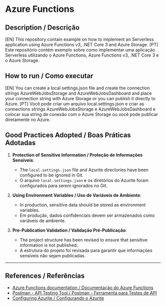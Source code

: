 # Azure Functions

## Description / Descrição
[EN] This repository contain example on how to implement an Serverless application using Azure Functions v3, .NET Core 3 and Azure Storage.
[PT] Este repositório contém exemplo sobre como implementar uma aplicação Serverless utilizando o Azure Functions, Azure Functions v3, .NET Core 3 e o Azure Storage.

## How to run / Como executar
[EN] You can create a local.settings.json file and create the connection strings AzureWebJobsStorage and AzureWebJobsDashboard and place your connection string with Azure Storage or you can publish it directly to Azure.
[PT] Você pode criar um arquivo local.settings.json e criar as connections strings AzureWebJobsStorage e AzureWebJobsDashboard e colocar sua string de conexão com o Azure Storage ou você pode publicar diretamente no Azure.

## Good Practices Adopted / Boas Práticas Adotadas

1. **Protection of Sensitive Information / Proteção de Informações Sensíveis**:
   - The `local.settings.json` file and Azurite directories have been configured to be ignored in Git.
   - O arquivo `local.settings.json` e os diretórios do Azurite foram configurados para serem ignorados no Git.

2. **Using Environment Variables / Uso de Variáveis de Ambiente**:
   - In production, sensitive data should be stored as environment variables.
   - Em produção, dados confidenciais devem ser armazenados como variáveis de ambiente.

3. **Pre-Publication Validation / Validação Pré-Publicação**:
   - The project structure has been revised to ensure that sensitive information is not published.
   - A estrutura do projeto foi revisada para garantir que informações sensíveis não sejam publicadas.

---

## References / Referências

- [Azure Functions documentation / Documentação do Azure Functions](https://learn.microsoft.com/en-us/azure/azure-functions/)
- [Postman - API Testing Tool / Postman - Ferramenta para Testes de API](https://www.postman.com/)
- [Configuring Azurite / Configurando o Azurite](https://learn.microsoft.com/en-us/azure/storage/common/storage-use-azurite)